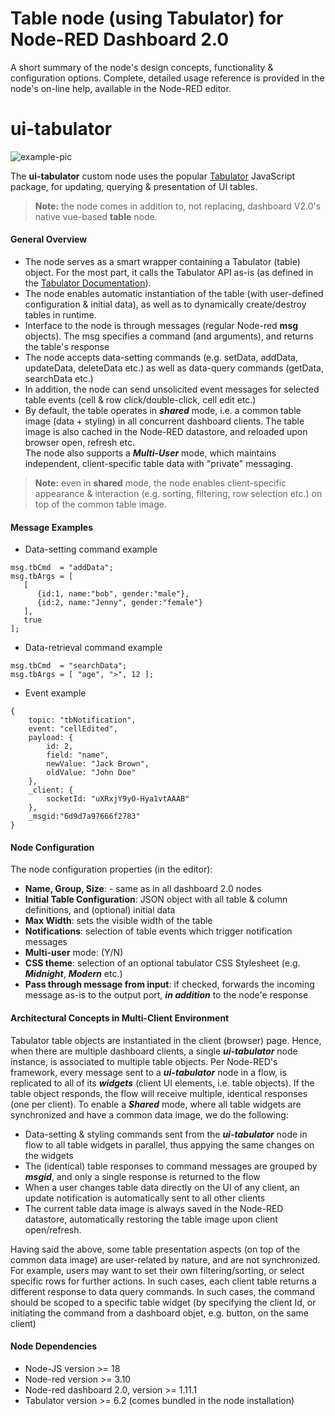 # Table node (using Tabulator) for Node-RED Dashboard 2.0

A short summary of the node's design concepts, functionality & configuration options. Complete, detailed usage reference is provided in the node's on-line help, available in the Node-RED editor.
# ui-tabulator
![example-pic](https://github.com/omrid01/node-red-dashboard-2-table-tabulator/assets/100078999/2e7bac34-94e3-49c1-bd69-cdb3dade5abd)

The **ui-tabulator** custom node uses the popular [Tabulator](https://www.tabulator.info) JavaScript package, for updating, querying & presentation of UI tables.
> **Note:** the node comes in addition to, not replacing, dashboard V2.0's native vue-based **table** node.

#### General Overview
* The node serves as a smart wrapper containing a Tabulator (table) object. For the most part, it calls the Tabulator API as-is (as defined in the [Tabulator Documentation](https://tabulator.info/docs/6.2)).
* The node enables automatic instantiation of the table (with user-defined configuration & initial data), as well as to dynamically create/destroy  tables in runtime.
* Interface to the node is through messages (regular Node-red **msg** objects). The msg specifies a command (and arguments), and returns the table's response
* The node accepts data-setting commands (e.g. setData, addData, updateData, deleteData etc.) as well as data-query commands (getData, searchData etc.)
* In addition, the node can send unsolicited event messages for selected table events (cell & row click/double-click, cell edit etc.)
* By default, the table operates in **_shared_** mode, i.e. a common table image (data + styling) in all concurrent dashboard clients. The table image is also cached in the Node-RED datastore, and reloaded upon browser open, refresh etc.  
The node also supports a **_Multi-User_** mode, which maintains independent, client-specific table data with "private" messaging.
> **Note:** even in **shared** mode, the node enables client-specific appearance & interaction (e.g. sorting, filtering, row selection etc.) on top of the common table image.
#### Message Examples
* Data-setting command example
```
msg.tbCmd  = "addData";
msg.tbArgs = [
   [
      {id:1, name:"bob", gender:"male"},
      {id:2, name:"Jenny", gender:"female"}
   ],
   true
];
```
* Data-retrieval command example
```
msg.tbCmd  = "searchData";
msg.tbArgs = [ "age", ">", 12 ];
```
* Event example
```
{
    topic: "tbNotification",
    event: "cellEdited",
    payload: {
        id: 2,
        field: "name",
        newValue: "Jack Brown",
        oldValue: "John Doe"
    },
    _client: {
        socketId: "uXRxjY9yO-Hya1vtAAAB"
    },
    _msgid:"6d9d7a97666f2783"
}
```
#### Node Configuration
The node configuration properties (in the editor):
* **Name, Group, Size**: - same as in all dashboard 2.0 nodes
* **Initial Table Configuration**: JSON object with all table & column definitions, and (optional) initial data
* **Max Width**: sets the visible width of the table
* **Notifications**: selection of table events which trigger notification messages
* **Multi-user** mode: (Y/N)
* **CSS theme**: selection of an optional tabulator CSS Stylesheet (e.g. **_Midnight_**, **_Modern_** etc.)
* **Pass through message from input**: if checked, forwards the incoming message as-is to the output port, **_in addition_** to the node'e response
#### Architectural Concepts in Multi-Client Environment
Tabulator table objects are instantiated in the client (browser) page. Hence, when there are multiple dashboard clients, a single **_ui-tabulator_** node instance, is associated to multiple table objects. Per Node-RED's framework, every message sent to a **_ui-tabulator_** node in a flow, is replicated to all of its **_widgets_** (client UI elements, i.e. table objects). If the table object responds, the flow will receive multiple, identical responses (one per client). To enable a **_Shared_** mode, where all table widgets are synchronized and have a common data image, we do the following:
* Data-setting & styling commands sent from the **_ui-tabulator_** node in flow to all table widgets in parallel, thus appying the same changes on the widgets
* The (identical) table responses to command messages are grouped by **_msgid_**, and only a single response is returned to the flow
* When a user changes table data directly on the UI of any client, an update notification is automatically sent to all other clients
* The current table data image is always saved in the Node-RED datastore, automatically restoring the table image upon client open/refresh.

Having said the above, some table presentation aspects (on top of the common data image) are user-related by nature, and are not synchronized. For example, users may want to set their own filtering/sorting, or select specific rows for further actions. In such cases, each client table returns a different response to data query commands. In such cases, the command should be scoped to a specific table widget (by specifying the client Id, or initiating the command from a dashboard objet, e.g. button, on the same client)
#### Node Dependencies
* Node-JS version >= 18
* Node-red version >= 3.10
* Node-red dashboard 2.0, version >= 1.11.1
* Tabulator version >= 6.2 (comes bundled in the node installation)
